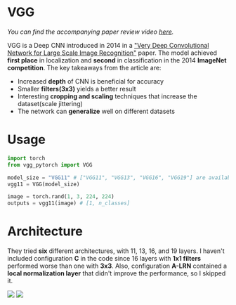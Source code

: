 # VGG
*You can find the accompanying paper review video [here](https://www.youtube.com/watch?v=c1lqOpFCJkw&t=478s).*

VGG is a Deep CNN introduced in 2014 in a  ["Very Deep Convolutional Network for Large Scale Image Recognition"](https://arxiv.org/abs/1409.1556) paper. The model achieved __first place__ in localization and __second__ in classification in the 2014 __ImageNet competition__. The key takeaways from the article are:
- Increased __depth__ of CNN is beneficial for accuracy
- Smaller __filters(3x3)__ yields a better result
- Interesting __cropping and scaling__ techniques that increase the dataset(scale jittering)
- The network can __generalize__ well on different datasets

# Usage
```python
import torch
from vgg_pytorch import VGG

model_size = "VGG11" # ["VGG11", "VGG13", "VGG16", "VGG19"] are available
vgg11 = VGG(model_size)

image = torch.rand(1, 3, 224, 224)
outputs = vgg11(image) # [1, n_classes]
```
# Architecture
They tried __six__ different architectures, with 11, 13, 16, and 19 layers. I haven't included configuration __C__ in the code since 16 layers with __1x1 filters__ performed worse than one with __3x3__. Also, configuration __A-LRN__ contained a __local normalization layer__ that didn't improve the performance, so I skipped it.


![](https://github.com/maciejbalawejder/DeepLearning-collection/blob/main/ConvNets/VGG/architectures.png)
![](https://github.com/maciejbalawejder/DeepLearning-collection/blob/main/ConvNets/VGG/results.png)
